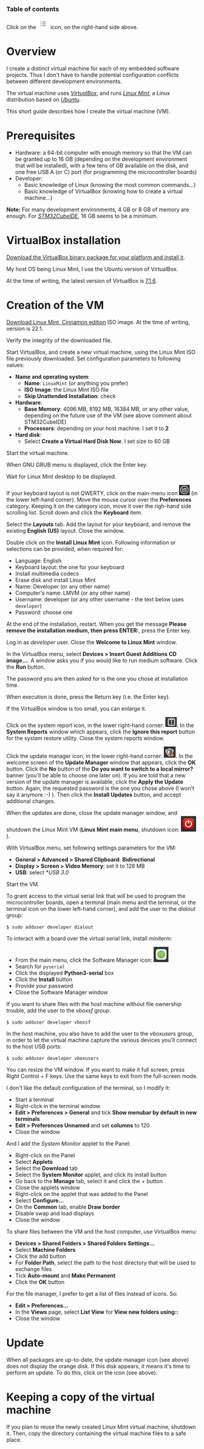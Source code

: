 ### Table of contents

Click on the ![](images/tocIcon.png) icon, on the right-hand side above.

# Overview

I create a distinct virtual machine for each of my embedded software projects. Thus I don't have to handle potential configuration conflicts between different development environments.

The virtual machine uses [*VirtualBox*](https://www.virtualbox.org/), and runs [*Linux Mint*](https://linuxmint.com/), a Linux distribution based on [*Ubuntu*](https://ubuntu.com/).

This short guide describes how I create the virtual machine (VM).

# Prerequisites

* Hardware: a 64-bit computer with enough memory so that the VM can be granted up to 16 GB (depending on the development environment that will be installed), with a few tens of GB available on the disk, and one free USB A (or C) port (for programming the microcontroller boards)
* Developer: 
  * Basic knowledge of Linux (knowing the most common commands...)
  * Basic knowledge of VirtualBox (knowing how to create a virtual machine...)

**Note:** For many development environments, 4 GB or 8 GB of memory are enough. For [*STM32CubeIDE*](https://www.st.com/en/development-tools/stm32cubeide.html), 16 GB seems to be a minimum.

# VirtualBox installation

[Download the VirtualBox binary package for your platform and install it](https://www.virtualbox.org/wiki/Downloads). 

My host OS being Linux Mint, I use the Ubuntu version of VirtualBox.

At the time of writing, the latest version of VirtualBox is [7.1.6](https://www.virtualbox.org/wiki/Downloads).

# Creation of the VM

[Download Linux Mint, Cinnamon edition](https://linuxmint.com/download.php) ISO image. At the time of writing, version is 22.1.

Verify the integrity of the downloaded file.

Start VirtualBox, and create a new virtual machine, using the Linux Mint ISO file previously downloaded. Set configuration parameters to following values:
* **Name and operating system**:
  * **Name**: `LinuxMint` (or anything you prefer)
  * **ISO Image**: the Linux Mint ISO file
  * **Skip Unattended Installation**: check
* **Hardware**:
    * **Base Memory**: 4096 MB, 8192 MB, 16384 MB, or any other value, depending on the future use of the VM (see above comment about STM32CubeIDE)
    * **Processors**: depending on your host machine. I set it to **2**
* **Hard disk**:
    * Select **Create a Virtual Hard Disk Now**. I set size to 60 GB

Start the virtual machine.

When GNU GRUB menu is displayed, click the Enter key.

Wait for Linux Mint desktop to be displayed.

If your keyboard layout is not QWERTY, click on the main-menu icon ![icon](images/linuxMintMenuIcon.png) (in the lower left-hand corner). Move the mouse cursor over the **Preferences** category. Keeping it on the category icon, move it over the righ-hand side scrolling list. Scroll down and click the **Keyboard** item.

Select the **Layouts** tab. Add the layout for your keyboard, and remove the existing **English (US)** layout. Close the window.

Double click on the **Install Linux Mint** icon. Following information or selections can be provided, when required for:
* Language: English
* Keyboard layout: the one for your keyboard
* Install multimedia codecs
* Erase disk and install Linux Mint
* Name: Developer (or any other name)
* Computer's name: LMVM (or any other name)
* Username: developer (or any other username - the text below uses `developer`)
* Password: choose one

At the end of the installation, restart. When you get the message **Please remove the installation medium, then press ENTER:**, press the Enter key.

Log in as *developer* user. Close the **Welcome to Linux Mint** window.

In the VirtualBox menu, select **Devices > Insert Guest Additions CD image...**. A window asks you if you would like to run medium software. Click the **Run** button.

The password you are then asked for is the one you chose at installation time.

When execution is done, press the Return key (i.e. the Enter key).

If the VirtualBox window is too small, you can enlarge it.

Click on the system report icon, in the lower right-hand corner: ![icon](images/systemReportIcon.png). In the **System Reports** window which appears, click the **Ignore this report** button for the system restore utility. Close the system reports window.

Click the update manager icon, in the lower right-hand corner: ![icon](images/updateManagerIcon.png). In the welcome screen of the **Update Manager** window that appears, click the **OK** button. Click the **No** button of the **Do you want to switch to a local mirror?** banner (you'll be able to choose one later on). If you are told that a new version of the update manager is available, click the **Apply the Update** button. Again, the requested password is the one you chose above (I won't say it anymore :-) ). Then click the **Install Updates** button, and accept additional changes.

When the updates are done, close the update manager window, and shutdown the Linux Mint VM (**Linux Mint main menu**, shutdown icon: ![icon](images/shutdownIcon.png)).

With VirtualBox menu, set following settings parameters for the VM:
* **General > Advanced > Shared Clipboard**: **Bidirectional**
* **Display > Screen > Video Memory**: set it to 128 MB
* **USB**: select **USB 3.0*

Start the VM.

To grant access to the virtual serial link that will be used to program the microcontroller boards, open a terminal (main menu and the terminal, or the terminal icon on the lower left-hand corner), and add the user to the *dialout* group:

```shell
$ sudo adduser developer dialout
```

To interact with a board over the virtual serial link, install *miniterm*:
* From the main menu, click the Software Manager icon: ![icon](images/softwareManagerIcon.png)
* Search for `pyserial`
* Click the displayed **Python3-serial** box
* Click the **Install** button
* Provide your password
* Close the Software Manager window

If you want to share files with the host machine without file ownership trouble, add the user to the *vboxsf* group:

```shell
$ sudo adduser developer vboxsf
```

In the host machine, you also have to add the user to the *vboxusers* group, in order to let the virtual machine capture the various devices you'll connect to the host USB ports:

```shell
$ sudo adduser developer vboxusers
```

You can resize the VM window. If you want to make it full screen, press Right Control + F keys. Use the same keys to exit from the full-screen mode.

I don't like the default configuration of the terminal, so I modify it:
* Start a terminal
* Right-click in the terminal window
* **Edit > Preferences > General** and tick **Show menubar by default in new terminals**
* **Edit > Preferences Unnamed** and set **columns** to 120
* Close the window

And I add the *System Monitor* applet to the Panel:
* Right-click on the Panel
* Select **Applets**
* Select the **Download** tab
* Select the **System Monitor** applet, and click its install button
* Go back to the **Manage** tab, select it and click the + button
* Close the applets window
* Right-click on the applet that was added to the Panel
* Select **Configure...**
* On the **Common** tab, enable **Draw border**
* Disable swap and load displays
* Close the window

To share files between the VM and the host computer, use VirtualBox menu:
* **Devices > Shared Folders > Shared Folders Settings...**
* Select **Machine Folders**
* Click the add button
* For **Folder Path**, select the path to the host directory that will be used to exchange files
* Tick **Auto-mount** and **Make Permanent**
* Click the **OK** button

For the file manager, I prefer to get a list of files instead of icons. So:
* **Edit > Preferences...**
* In the **Views** page, select **List View** for **View new folders using::**
* Close the window

# Update

When all packages are up-to-date, the update manager icon (see above) does not display the orange disk. If this disk appears, it means it's time to perform an update. To do this, click on the icon (see above).

# Keeping a copy of the virtual machine

If you plan to reuse the newly created Linux Mint virtual machine, shutdown it. Then, copy the directory containing the virtual machine files to a safe place.








